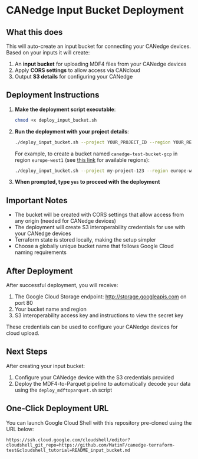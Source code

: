 # CANedge Input Bucket Deployment

## What this does

This will auto-create an input bucket for connecting your CANedge devices. Based on your inputs it will create:

1. An **input bucket** for uploading MDF4 files from your CANedge devices
2. Apply **CORS settings** to allow access via CANcloud
3. Output **S3 details** for configuring your CANedge

## Deployment Instructions

1. **Make the deployment script executable**:

   ```bash
   chmod +x deploy_input_bucket.sh
   ```

2. **Run the deployment with your project details**:

   ```bash
   ./deploy_input_bucket.sh --project YOUR_PROJECT_ID --region YOUR_REGION --bucket YOUR_BUCKET_NAME
   ```

   For example, to create a bucket named `canedge-test-bucket-gcp` in region `europe-west1` (see [this link](https://cloud.google.com/storage/docs/locations#location-r) for available regions):

   ```bash
   ./deploy_input_bucket.sh --project my-project-123 --region europe-west1 --bucket canedge-test-bucket-gcp
   ```

3. **When prompted, type `yes` to proceed with the deployment**

## Important Notes

- The bucket will be created with CORS settings that allow access from any origin (needed for CANedge devices)
- The deployment will create S3 interoperability credentials for use with your CANedge devices
- Terraform state is stored locally, making the setup simpler
- Choose a globally unique bucket name that follows Google Cloud naming requirements

## After Deployment

After successful deployment, you will receive:

1. The Google Cloud Storage endpoint: http://storage.googleapis.com on port 80
2. Your bucket name and region
3. S3 interoperability access key and instructions to view the secret key

These credentials can be used to configure your CANedge devices for cloud upload.

## Next Steps

After creating your input bucket:

1. Configure your CANedge device with the S3 credentials provided
2. Deploy the MDF4-to-Parquet pipeline to automatically decode your data using the `deploy_mdftoparquet.sh` script

## One-Click Deployment URL

You can launch Google Cloud Shell with this repository pre-cloned using the URL below:

```
https://ssh.cloud.google.com/cloudshell/editor?cloudshell_git_repo=https://github.com/MatinF/canedge-terraform-test&cloudshell_tutorial=README_input_bucket.md
```
